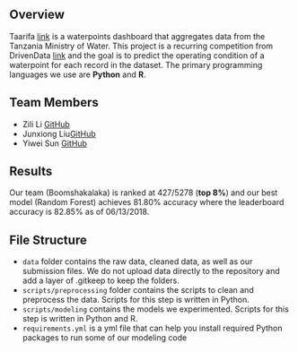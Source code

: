 ## Overview
Taarifa [link](http://dashboard.taarifa.org/#/dashboard) is a waterpoints dashboard that aggregates data from the Tanzania Ministry of Water. This project is a recurring competition from DrivenData [link](https://www.drivendata.org/competitions/7/pump-it-up-data-mining-the-water-table/) and the goal is to predict the operating condition of a waterpoint for each record in the dataset. The primary programming languages we use are **Python** and **R**.

## Team Members
* Zili Li [GitHub](https://github.com/lzl1103)
* Junxiong Liu[GitHub](https://github.com/junxiongliu)
* Yiwei Sun [GitHub](https://github.com/yiweisun)

## Results
Our team (Boomshakalaka) is ranked at 427/5278 (**top 8%**) and our best model (Random Forest) achieves 81.80% accuracy where the leaderboard accuracy is 82.85% as of 06/13/2018.

## File Structure
* `data` folder contains the raw data, cleaned data, as well as our submission files. We do not upload data directly to the repository and add a layer of .gitkeep to keep the folders.
* `scripts/preprocessing` folder contains the scripts to clean and preprocess the data. Scripts for this step is written in Python.
* `scripts/modeling` contains the models we experimented. Scripts for this step is written in Python and R.
* `requirements.yml` is a yml file that can help you install required Python packages to run some of our modeling code 